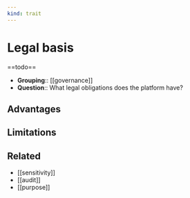 ```yaml
---
kind: trait
---
```

# Legal basis

==todo==

- **Grouping**:: [[governance]]
- **Question**:: What legal obligations does the platform have?


## Advantages



## Limitations


## Related

- [[sensitivity]]
- [[audit]]
- [[purpose]]
